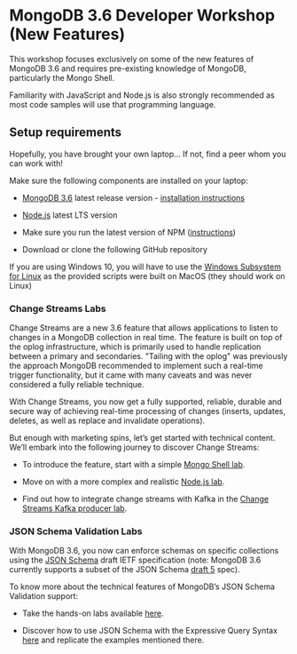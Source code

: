 # MongoDB 3.6 Developer Workshop (New Features)

This workshop focuses exclusively on some of the new features of MongoDB 3.6 and requires pre-existing knowledge of MongoDB, particularly the Mongo Shell. 

Familiarity with JavaScript and Node.js is also strongly recommended as most code samples will use that programming language.

## Setup requirements

Hopefully, you have brought your own laptop… If not, find a peer whom you can work with!

Make sure the following components are installed on your laptop:

* [MongoDB 3.6](https://www.mongodb.com/download-center#production) latest release version - [installation instructions](https://docs.mongodb.com/manual/installation/)

* [Node.js](https://nodejs.org/en/) latest LTS version

* Make sure you run the latest version of NPM ([instructions](https://docs.npmjs.com/getting-started/installing-node))

* Download or clone the following GitHub repository

If you are using Windows 10, you will have to use the [Windows Subsystem for Linux](https://docs.microsoft.com/en-us/windows/wsl/install-win10) as the provided scripts were built on MacOS (they should work on Linux)

### Change Streams Labs

Change Streams are a new 3.6 feature that allows applications to listen to changes in a MongoDB collection in real time. The feature is built on top of the oplog infrastructure, which is primarily used to handle replication between a primary and secondaries. "Tailing with the oplog" was previously the approach MongoDB recommended to implement such a real-time trigger functionality, but it came with many caveats and was never considered a fully reliable technique.

With Change Streams, you now get a fully supported, reliable, durable and secure way of achieving real-time processing of changes (inserts, updates, deletes, as well as replace and invalidate operations). 

But enough with marketing spins, let’s get started with technical content. We’ll embark into the following journey to discover Change Streams:

* To introduce the feature, start with a simple [Mongo Shell lab](https://github.com/rlondner/mongodb-3.6-workshop/tree/master/labs/change-streams/shell).

* Move on with a more complex and realistic [Node.js lab](https://github.com/rlondner/mongodb-3.6-workshop/tree/master/labs/change-streams/node).

* Find out how to integrate change streams with Kafka in the [Change Streams Kafka producer lab](https://github.com/rlondner/mongodb-3.6-workshop/tree/master/labs/kafka).

### JSON Schema Validation Labs

With MongoDB 3.6, you now can enforce schemas on specific collections using the [JSON Schema](http://json-schema.org/) draft IETF specification (note: MongoDB 3.6 currently supports a subset of the JSON Schema [draft 5](https://tools.ietf.org/html/draft-wright-json-schema-validation-00) spec).

To know more about the technical features of MongoDB’s JSON Schema Validation support: 

* Take the hands-on labs available [here](https://github.com/rlondner/mongodb-3.6-workshop/tree/master/labs/json-schema-validation).

* Discover how to use JSON Schema with the Expressive Query Syntax [here](https://www.mongodb.com/blog/post/mongodb-36-json-schema-validation-expressive-query-syntax) and replicate the examples mentioned there.
